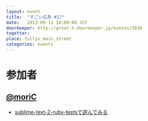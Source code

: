 ```yaml
---
layout: event
title:  "すごい広島 #17"
date:   2013-09-11 18:00:00 JST
doorkeeper: http://great-h.doorkeeper.jp/events/5836
togetter:
place: tullys_main_street
categories: events
---
```


# 参加者
## [@moriC](https://twitter.com/CentBoss)

* [sublime-text-2-ruby-testsで遊んでみる](http://blog.mori-theta.net/?p=303)

